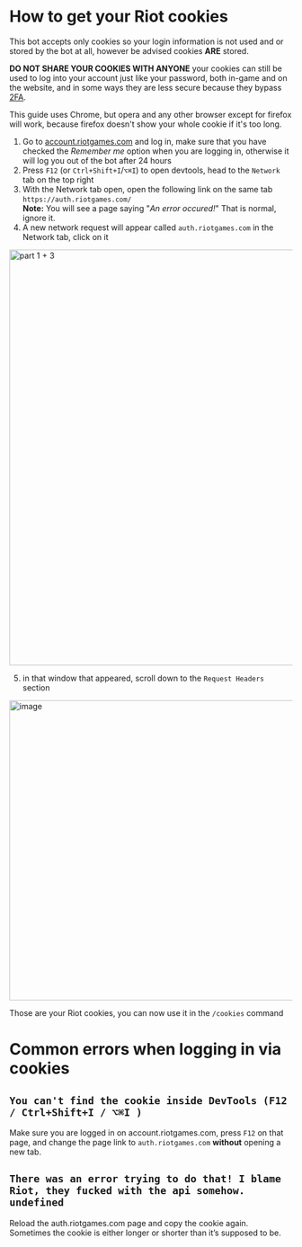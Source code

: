 # How to get your Riot cookies

This bot accepts only cookies so your login information is not used and or stored by the bot at all, however be advised cookies **ARE** stored.

**DO NOT SHARE YOUR COOKIES WITH ANYONE**  your cookies can still be used to log into your account just like your password, both in-game and on the website, and in some ways they are less secure because they bypass [2FA](https://www.riotgames.com/en/news/multi-factor-authentication-has-arrived).

This guide uses Chrome, but opera and any other browser except for firefox will work, because firefox doesn't show your whole cookie if it's too long.

  1. Go to [account.riotgames.com](https://account.riotgames.com) and log in, make sure that you have checked the _Remember me_ option when you are logging in, otherwise it will log you out of the bot after 24 hours
  2. Press `F12` (or `Ctrl+Shift+I`/`⌥⌘I`) to open devtools, head to the `Network` tab on the top right
  3. With the Network tab open, open the following link on the same tab `https://auth.riotgames.com/`\
       **Note:** You will see a page saying "*An error occured!*" That is normal, ignore it.
  4. A new network request will appear called `auth.riotgames.com` in the Network tab, click on it

<img width="1155" height="740" alt="part 1 + 3" src="https://github.com/user-attachments/assets/04e656a0-6fa4-4845-8c71-fa8b1e4dc62d" />


  5. in that window that appeared, scroll down to the `Request Headers` section


<img width="1248" height="534" alt="image" src="https://github.com/user-attachments/assets/f9f0dc07-4993-4949-94c6-7f1d0d4be8f9" />

Those are your Riot cookies, you can now use it in the `/cookies` command 

# Common errors when logging in via cookies

## `You can't find the cookie inside DevTools (F12 / Ctrl+Shift+I / ⌥⌘I )`
Make sure you are logged in on account.riotgames.com, press `F12` on that page, and change the page link to `auth.riotgames.com` **without** opening a new tab.

## `There was an error trying to do that! I blame Riot, they fucked with the api somehow. undefined`
Reload the auth.riotgames.com page and copy the cookie again.\
Sometimes the cookie is either longer or shorter than it’s supposed to be.

